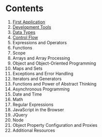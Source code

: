 # Contents

1. [First Application](./chap1_FirstApplication/index.html)
2. [Development Tools](./chap2_DevelopmentTools/developmentTools.md)
3. [Data Types](./chap3_DataTypes/dataTypes.md)
4. [Control Flow](./chap4_ControlFlow/controlFlow.md)
5. Expressions and Operators
6. Functions
7. Scope
8. Arrays and Array Processing
9. Object and Object-Oriented Programming
10. Maps and Sets
11. Exceptions and Error Handling
12. Iterators and Generators
13. Functions and Power of Abstract Thinking
14. Asynchronous Programming
15. Date and Time
16. Math
17. Regular Expressions
18. JavaScript in the Browser
19. JQuery
20. Node
21. Object Property Configuration and Proxies
22. Additional Resources